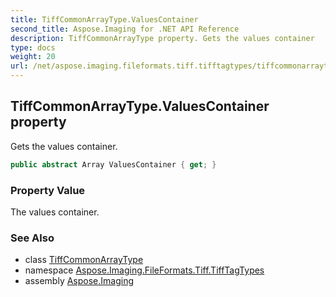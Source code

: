```yaml
---
title: TiffCommonArrayType.ValuesContainer
second_title: Aspose.Imaging for .NET API Reference
description: TiffCommonArrayType property. Gets the values container
type: docs
weight: 20
url: /net/aspose.imaging.fileformats.tiff.tifftagtypes/tiffcommonarraytype/valuescontainer/
---
```

## TiffCommonArrayType.ValuesContainer property

Gets the values container.

```csharp
public abstract Array ValuesContainer { get; }
```

### Property Value

The values container.

### See Also

* class [TiffCommonArrayType](../)
* namespace [Aspose.Imaging.FileFormats.Tiff.TiffTagTypes](../../tiffcommonarraytype/)
* assembly [Aspose.Imaging](../../../)



